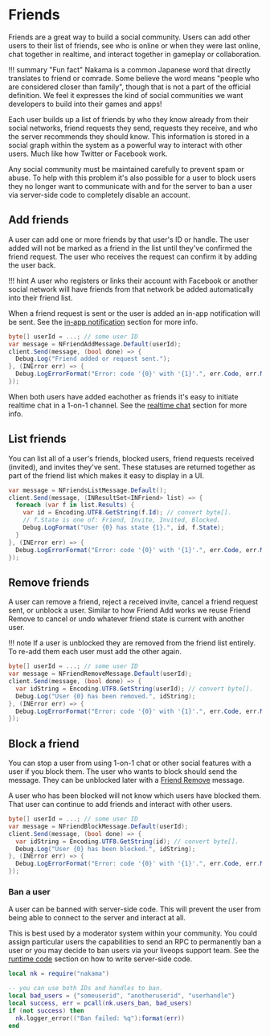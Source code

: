 # Friends

Friends are a great way to build a social community. Users can add other users to their list of friends, see who is online or when they were last online, chat together in realtime, and interact together in gameplay or collaboration.

!!! summary "Fun fact"
    Nakama is a common Japanese word that directly translates to friend or comrade. Some believe the word means "people who are considered closer than family", though that is not a part of the official definition. We feel it expresses the kind of social communities we want developers to build into their games and apps!

Each user builds up a list of friends by who they know already from their social networks, friend requests they send, requests they receive, and who the server recommends they should know. This information is stored in a social graph within the system as a powerful way to interact with other users. Much like how Twitter or Facebook work.

Any social community must be maintained carefully to prevent spam or abuse. To help with this problem it's also possible for a user to block users they no longer want to communicate with and for the server to ban a user via server-side code to completely disable an account.

## Add friends

A user can add one or more friends by that user's ID or handle. The user added will not be marked as a friend in the list until they've confirmed the friend request. The user who receives the request can confirm it by adding the user back.

!!! hint
    A user who registers or links their account with Facebook or another social network will have friends from that network be added automatically into their friend list.

When a friend request is sent or the user is added an in-app notification will be sent. See the [in-app notification](in-app-notifications.md#receive-notifications) section for more info.

```csharp fct_label="Unity"
byte[] userId = ...; // some user ID
var message = NFriendAddMessage.Default(userId);
client.Send(message, (bool done) => {
  Debug.Log("Friend added or request sent.");
}, (INError err) => {
  Debug.LogErrorFormat("Error: code '{0}' with '{1}'.", err.Code, err.Message);
});
```

When both users have added eachother as friends it's easy to initiate realtime chat in a 1-on-1 channel. See the [realtime chat](realtime-chat.md) section for more info.

## List friends

You can list all of a user's friends, blocked users, friend requests received (invited), and invites they've sent. These statuses are returned together as part of the friend list which makes it easy to display in a UI.

```csharp fct_label="Unity"
var message = NFriendsListMessage.Default();
client.Send(message, (INResultSet<INFriend> list) => {
  foreach (var f in list.Results) {
    var id = Encoding.UTF8.GetString(f.Id); // convert byte[].
    // f.State is one of: Friend, Invite, Invited, Blocked.
    Debug.LogFormat("User {0} has state {1}.", id, f.State);
  }
}, (INError err) => {
  Debug.LogErrorFormat("Error: code '{0}' with '{1}'.", err.Code, err.Message);
});
```

## Remove friends

A user can remove a friend, reject a received invite, cancel a friend request sent, or unblock a user. Similar to how Friend Add works we reuse Friend Remove to cancel or undo whatever friend state is current with another user.

!!! note
    If a user is unblocked they are removed from the friend list entirely. To re-add them each user must add the other again.

```csharp fct_label="Unity"
byte[] userId = ...; // some user ID
var message = NFriendRemoveMessage.Default(userId);
client.Send(message, (bool done) => {
  var idString = Encoding.UTF8.GetString(userId); // convert byte[].
  Debug.Log("User {0} has been removed.", idString);
}, (INError err) => {
  Debug.LogErrorFormat("Error: code '{0}' with '{1}'.", err.Code, err.Message);
});
```

## Block a friend

You can stop a user from using 1-on-1 chat or other social features with a user if you block them. The user who wants to block should send the message. They can be unblocked later with a [Friend Remove](#friend-remove) message.

A user who has been blocked will not know which users have blocked them. That user can continue to add friends and interact with other users.

```csharp fct_label="Unity"
byte[] userId = ...; // some user ID
var message = NFriendBlockMessage.Default(userId);
client.Send(message, (bool done) => {
  var idString = Encoding.UTF8.GetString(id); // convert byte[].
  Debug.Log("User {0} has been blocked.", idString);
}, (INError err) => {
  Debug.LogErrorFormat("Error: code '{0}' with '{1}'.", err.Code, err.Message);
});
```

### Ban a user

A user can be banned with server-side code. This will prevent the user from being able to connect to the server and interact at all.

This is best used by a moderator system within your community. You could assign particular users the capabilities to send an RPC to permanently ban a user or you may decide to ban users via your liveops support team. See the [runtime code](runtime-code.md) section on how to write server-side code.

```lua
local nk = require("nakama")

-- you can use both IDs and handles to ban.
local bad_users = {"someuserid", "anotheruserid", "userhandle"}
local success, err = pcall(nk.users_ban, bad_users)
if (not success) then
  nk.logger_error(("Ban failed: %q"):format(err))
end
```
